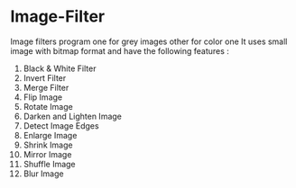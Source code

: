 # Image-Filter
Image filters program one for grey images other for color one
It uses small image with bitmap format and have the following features :

1. Black & White Filter
2. Invert Filter
3. Merge Filter
4. Flip Image
5. Rotate Image
6. Darken and Lighten Image
7. Detect Image Edges
8. Enlarge Image
9. Shrink Image
10. Mirror Image
11. Shuffle Image
12. Blur Image
